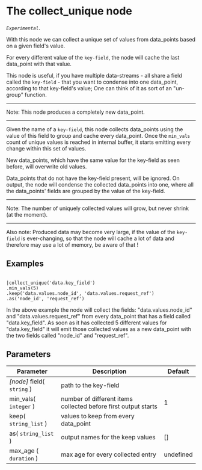 The collect_unique node
=====================

_`Experimental`_.

With this node we can collect a unique set of values from data_points based on a given field's value.

For every different value of the `key-field`, the node will cache the last data_point with that value.

This node is useful, if you have multiple data-streams - all share a field called the `key-field` - 
that you want to condense into one data_point, according to that key-field's value;
One can think of it as sort of an "un-group" function.

---------------------------------- 
Note: This node produces a completely new data_point.

---------------------------------- 

Given the name of a `key-field`, this node collects data_points using the value of this field to group and cache every data_point.
Once the `min_vals` count of unique values is reached in internal buffer, it starts emitting every change
within this set of values.

New data_points, which have the same value for the key-field as seen before, will overwrite old values.

Data_points that do not have the key-field present, will be ignored.
On output, the node will condense the collected data_points into one, where all the data_points'
fields are grouped by the value of the key-field.

-----------------------------------------------
Note: The number of uniquely collected values will grow, but never shrink (at the moment).

----------------------------- 
Also note: Produced data may become very large, if the value of the `key-field` is ever-changing, so that
the node will cache a lot of data and therefore may use a lot of memory, be aware of that !



Examples
-------
```dfs  

|collect_unique('data.key_field')
.min_vals(5)
.keep('data.values.node_id', 'data.values.request_ref')
.as('node_id', 'request_ref')

```

In the above example the node will collect the fields: "data.values.node_id" and "data.values.request_ref" from every data_point that has
a field called "data.key_field". As soon as it has collected 5 different values for "data.key_field" it will emit those collected values
as a new data_point with the two fields called "node_id" and "request_ref".
 

Parameters
----------

Parameter     | Description | Default 
--------------|-------------|--------- 
_[node]_ field( `string` )| path to the key-field |
min_vals( `integer` )| number of different items collected before first output starts|1
keep( `string_list` )|values to keep from every data_point|
as( `string_list` )|output names for the keep values|[]
max_age ( `duration` ) | max age for every collected entry | undefined
 
 